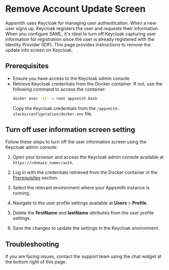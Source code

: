 # Remove Account Update Screen

Appsmith uses Keycloak for managing user authentication. When a new user signs up, Keycloak registers the user and requests their information. When you configure SAML, it's ideal to turn off Keycloak capturing user information for registration since the user is already registered with the Identity Provider (IDP). This page provides instructions to remove the update info screen on Keycloak.

## Prerequisites
* Ensure you have access to the Keycloak admin console.
* Retrieve Keycloak credentials from the Docker container. If not, use the following command to access the container:
    ```sh
    docker exec -it -u root appsmith bash
    ```
    Copy the Keycloak credentials from the `/appsmith-stacks/configuration/docker.env` file.

## Turn off user information screen setting

Follow these steps to turn off the user information screen using the Keycloak admin console:

1. Open your browser and access the Keycloak admin console available at `https://<domain_name>/auth`.
2. Log in with the credentials retrieved from the Docker container in the [Prerequisites](#prerequisites) section.
3. Select the relevant environment where your Appsmith instance is running.
4. Navigate to the user profile settings available at **Users** > **Profile**.
5. Delete the **firstName** and **lastName** attributes from the user profile settings.

    <ZoomImage src="/img/remove-keycloak-user-info-screen-for-saml.png" alt="User Information Screen" caption="Keycloak - User Information Screen" />

7. Save the changes to update the settings in the Keycloak environment.

## Troubleshooting

If you are facing issues, contact the support team using the chat widget at the bottom right of this page.
